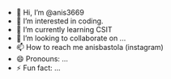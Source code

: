 - 👋 Hi, I’m @anis3669
- 👀 I’m interested in coding.
- 🌱 I’m currently learning CSIT
- 💞️ I’m looking to collaborate on ...
- 📫 How to reach me anisbastola (instagram)
- 😄 Pronouns: ...
- ⚡ Fun fact: ...

<!---
anis3669/anis3669 is a ✨ special ✨ repository because its `README.md` (this file) appears on your GitHub profile.
You can click the Preview link to take a look at your changes.
--->
